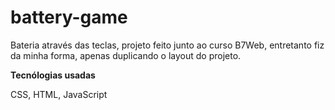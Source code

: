 # battery-game
Bateria através das teclas, projeto feito junto ao curso B7Web, entretanto fiz da minha forma, apenas duplicando o layout do projeto.

<strong>Tecnólogias usadas</strong>

CSS, HTML, JavaScript
